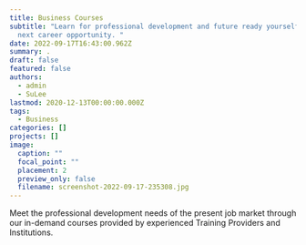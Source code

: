 ```yaml
---
title: Business Courses
subtitle: "Learn for professional development and future ready yourself for the
  next career opportunity. "
date: 2022-09-17T16:43:00.962Z
summary: .
draft: false
featured: false
authors:
  - admin
  - SuLee
lastmod: 2020-12-13T00:00:00.000Z
tags:
  - Business
categories: []
projects: []
image:
  caption: ""
  focal_point: ""
  placement: 2
  preview_only: false
  filename: screenshot-2022-09-17-235308.jpg
---
```

Meet the professional development needs of the present job market through our in-demand courses provided by experienced Training Providers and Institutions.
